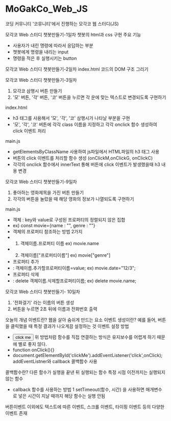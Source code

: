 # MoGakCo_Web_JS

코딩 커뮤니티 '코뮤니티'에서 진행하는 모각코 웹 스터디(JS)

모각코 Web 스터디 챗봇만들기-1일차
챗봇의 html과 css 구현
주요 기능

- 사용자가 내린 명령에 따라서 응답하는 부분
- 챗봇에게 명령을 내리는 input
- 명령을 적은 후 실행시키는 button

모각코 Web 스터디 챗봇만들기-2일차
index.html 코드의 DOM 구조 그리기

모각코 Web 스터디 챗봇만들기-3일차

1. 모각코 삼행시 버튼 만들기
2. '모' 버튼, '각' 버튼, '코' 버튼을 누르면 각 운에 맞는 텍스트로 변경되도록 구현하기

index.html

- h3 태그를 사용해서 '모', '각', '코' 삼행시가 나타날 부분을 구현
- '모', '각', '코' 버튼에 각각 class 이름을 지정하고 각각 onclick 함수 생성하여 click 이벤트 처리

main.js

- getElementsByClassName 사용하여 js파일에서 HTML파일의 h3 태그 사용
- 버튼의 click 이벤트를 처리할 함수 생성 (onClickM,onClickG, onClickC)
- 각각의 onclick 함수에서 innerText 통해 버튼에 click 이벤트가 발생했을때 h3 내용 변경

모각코 Web 스터디 챗봇만들기-9일차

1. 좋아하는 영화제목을 가진 버튼 만들기
2. 각각의 버튼을 눌렀을 때 해당 영화의 정보가 나열되도록 구현하기

main.js

- 객체 : key와 value로 구성된 프로퍼티의 정렬되지 않은 집합
- ex) const movie={name : "", genre : ""}
- 객체의 프로퍼티 참조하는 방법 2가지
- 1. 객체이름.프로퍼티 이름 ex) movie.name
- 2. 객체이름["프로퍼티이름"] ex) movie["genre"]
- 프로퍼티 추가
- : 객체이름.추가할프로퍼티이름=value; ex) movie.date="12/3";
- 프로퍼티 삭제
- : delete 객체이름.삭제할프로퍼티이름; ex) delete movie.name;

모각코 Web 스터디 챗봇만들기- 10일차

1. '전화걸기' 라는 이름의 버튼 생성
2. 버튼을 누르면 2초 뒤에 이름과 전화번호 출력

오늘의 개념
이벤트란?
웹을 살아 숨쉬게 만드는 요소
이벤트 생성이란?
예를 들어, 버튼을 클릭했을 때 특정 결과가 나오게끔 설정하는 것
이벤트 설정 방법

- <button onclick=click_event()>click me</button>
  위 방법처럼 함수를 직접 연결하는 방식은 유지보수를 어렵게 하기 때문에 별로 좋지 않다.
- function onClick(){}
- document.getElementById('clickMe').addEventListener('click',onClick);
  addEventListner와 callback 콜백함수 사용

콜백함수란?
다른 함수가 실행을 끝낸 뒤 실행되는 함수
특정 시점 이전까지는 실행되지 않는 함수

- callback 함수를 사용하는 방법 1
  setTimeout(함수, 시간) 을 사용하면 매개변수로 넣은 시간이 지날 때까지 해당 함수는 실행 안됨

버튼이벤트 이외에도 텍스트에 따른 이벤트, 스크롤 이벤트, 타이핑 이벤트 등의 다양한 이벤트 존재
